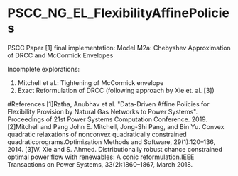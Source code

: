 # PSCC_NG_EL_FlexibilityAffinePolicies

PSCC Paper [1] final implementation: Model M2a: Chebyshev Approximation of DRCC and McCormick Envelopes

Incomplete explorations: 
1. Mitchell et al.: Tightening of McCormick envelope
2. Exact Reformulation of DRCC (following approach by Xie et. al. [3])

#References
[1]Ratha, Anubhav et al. "Data-Driven Affine Policies for Flexibility Provision by Natural Gas Networks to Power Systems". Proceedings of 21st Power Systems Computation Conference. 2019.
[2]Mitchell and Pang John E. Mitchell, Jong-Shi Pang, and Bin Yu. Convex quadratic relaxations of nonconvex quadratically constrained quadraticprograms.Optimization Methods and Software, 29(1):120–136, 2014.
[3]W. Xie and S. Ahmed. Distributionally robust chance constrained optimal power flow with renewables: A conic reformulation.IEEE Transactions on Power Systems, 33(2):1860–1867, March 2018.
